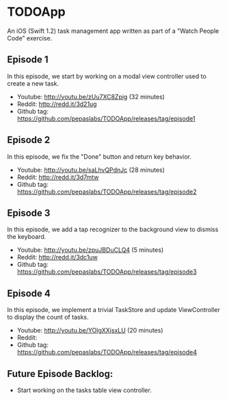 # TODOApp
An iOS (Swift 1.2) task management app written as part of a "Watch People Code" exercise.

## Episode 1
In this episode, we start by working on a modal view controller used to create a new task.
* Youtube: http://youtu.be/zUu7XC8Zpig (32 minutes)
* Reddit: http://redd.it/3d21ug
* Github tag: https://github.com/pepaslabs/TODOApp/releases/tag/episode1

## Episode 2
In this episode, we fix the "Done" button and return key behavior.
* Youtube: http://youtu.be/saLhvQPdnJc (28 minutes)
* Reddit: http://redd.it/3d7mtw
* Github tag: https://github.com/pepaslabs/TODOApp/releases/tag/episode2

## Episode 3
In this episode, we add a tap recognizer to the background view to dismiss the keyboard.
* Youtube: http://youtu.be/zpuJBDuCLQ4 (5 minutes)
* Reddit: http://redd.it/3dc1uw
* Github tag: https://github.com/pepaslabs/TODOApp/releases/tag/episode3

## Episode 4
In this episode, we implement a trivial TaskStore and update ViewController to display the count of tasks.
* Youtube: http://youtu.be/YOlgXXjsxLU (20 minutes)
* Reddit: 
* Github tag: https://github.com/pepaslabs/TODOApp/releases/tag/episode4

## Future Episode Backlog:
* Start working on the tasks table view controller.
